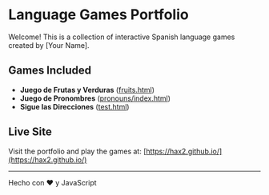 # Language Games Portfolio

Welcome! This is a collection of interactive Spanish language games created by [Your Name].

## Games Included
- **Juego de Frutas y Verduras** ([fruits.html](fruits.html))
- **Juego de Pronombres** ([pronouns/index.html](pronouns/index.html))
- **Sigue las Direcciones** ([test.html](test.html))

## Live Site
Visit the portfolio and play the games at: [https://hax2.github.io/](https://hax2.github.io/)

---

Hecho con ❤️ y JavaScript 